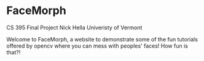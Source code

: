 # FaceMorph
CS 395 Final Project
Nick Hella
Univeristy of Vermont

Welcome to FaceMorph, a website to demonstrate some of the fun tutorials offered by opencv where you can mess with peoples' faces! How fun is that?! 

